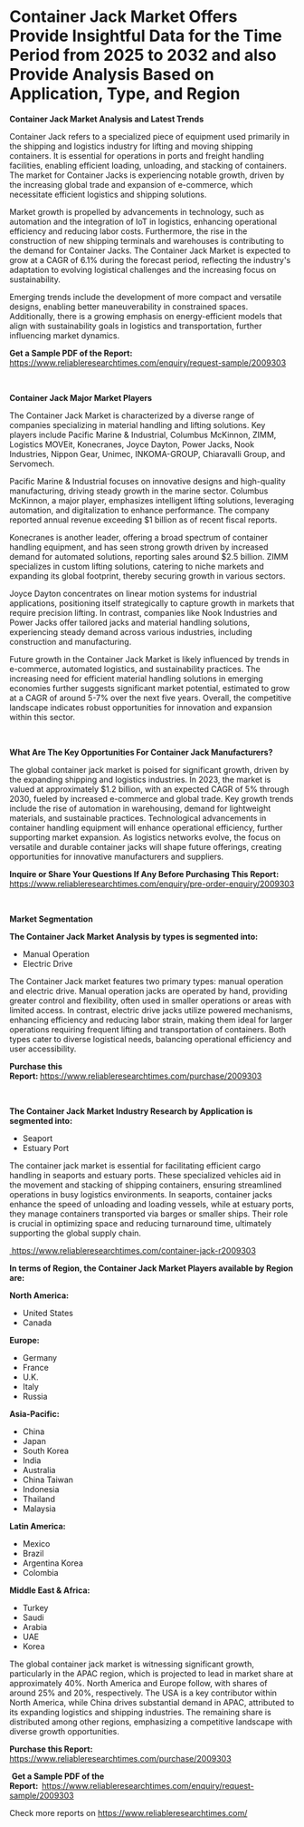 <p><h1>Container Jack Market Offers Provide Insightful Data for the Time Period from 2025 to 2032 and also Provide Analysis Based on Application, Type, and Region</h1></p><p><strong>Container Jack Market Analysis and Latest Trends</strong></p>
<p><p>Container Jack refers to a specialized piece of equipment used primarily in the shipping and logistics industry for lifting and moving shipping containers. It is essential for operations in ports and freight handling facilities, enabling efficient loading, unloading, and stacking of containers. The market for Container Jacks is experiencing notable growth, driven by the increasing global trade and expansion of e-commerce, which necessitate efficient logistics and shipping solutions.</p><p>Market growth is propelled by advancements in technology, such as automation and the integration of IoT in logistics, enhancing operational efficiency and reducing labor costs. Furthermore, the rise in the construction of new shipping terminals and warehouses is contributing to the demand for Container Jacks. The Container Jack Market is expected to grow at a CAGR of 6.1% during the forecast period, reflecting the industry's adaptation to evolving logistical challenges and the increasing focus on sustainability.</p><p>Emerging trends include the development of more compact and versatile designs, enabling better maneuverability in constrained spaces. Additionally, there is a growing emphasis on energy-efficient models that align with sustainability goals in logistics and transportation, further influencing market dynamics.</p></p>
<p><strong>Get a Sample PDF of the Report:&nbsp;</strong> <a href="https://www.reliableresearchtimes.com/enquiry/request-sample/2009303?utm_campaign=2479&utm_medium=2&utm_source=Github&utm_content=ia&utm_term=20022025&utm_id=container-jack">https://www.reliableresearchtimes.com/enquiry/request-sample/2009303</a></p>
<p>&nbsp;</p>
<p><strong>Container Jack Major Market Players</strong></p>
<p><p>The Container Jack Market is characterized by a diverse range of companies specializing in material handling and lifting solutions. Key players include Pacific Marine & Industrial, Columbus McKinnon, ZIMM, Logistics MOVEit, Konecranes, Joyce Dayton, Power Jacks, Nook Industries, Nippon Gear, Unimec, INKOMA-GROUP, Chiaravalli Group, and Servomech. </p><p>Pacific Marine & Industrial focuses on innovative designs and high-quality manufacturing, driving steady growth in the marine sector. Columbus McKinnon, a major player, emphasizes intelligent lifting solutions, leveraging automation, and digitalization to enhance performance. The company reported annual revenue exceeding $1 billion as of recent fiscal reports. </p><p>Konecranes is another leader, offering a broad spectrum of container handling equipment, and has seen strong growth driven by increased demand for automated solutions, reporting sales around $2.5 billion. ZIMM specializes in custom lifting solutions, catering to niche markets and expanding its global footprint, thereby securing growth in various sectors.</p><p>Joyce Dayton concentrates on linear motion systems for industrial applications, positioning itself strategically to capture growth in markets that require precision lifting. In contrast, companies like Nook Industries and Power Jacks offer tailored jacks and material handling solutions, experiencing steady demand across various industries, including construction and manufacturing.</p><p>Future growth in the Container Jack Market is likely influenced by trends in e-commerce, automated logistics, and sustainability practices. The increasing need for efficient material handling solutions in emerging economies further suggests significant market potential, estimated to grow at a CAGR of around 5-7% over the next five years. Overall, the competitive landscape indicates robust opportunities for innovation and expansion within this sector.</p></p>
<p>&nbsp;</p>
<p><strong>What Are The Key Opportunities For Container Jack Manufacturers?</strong></p>
<p><p>The global container jack market is poised for significant growth, driven by the expanding shipping and logistics industries. In 2023, the market is valued at approximately $1.2 billion, with an expected CAGR of 5% through 2030, fueled by increased e-commerce and global trade. Key growth trends include the rise of automation in warehousing, demand for lightweight materials, and sustainable practices. Technological advancements in container handling equipment will enhance operational efficiency, further supporting market expansion. As logistics networks evolve, the focus on versatile and durable container jacks will shape future offerings, creating opportunities for innovative manufacturers and suppliers.</p></p>
<p><strong>Inquire or Share Your Questions If Any Before Purchasing This Report:</strong> <a href="https://www.reliableresearchtimes.com/enquiry/pre-order-enquiry/2009303?utm_campaign=2479&utm_medium=2&utm_source=Github&utm_content=ia&utm_term=20022025&utm_id=container-jack">https://www.reliableresearchtimes.com/enquiry/pre-order-enquiry/2009303</a></p>
<p>&nbsp;</p>
<p><strong>Market Segmentation</strong></p>
<p><strong>The Container Jack Market Analysis by types is segmented into:</strong></p>
<p><ul><li>Manual Operation</li><li>Electric Drive</li></ul></p>
<p><p>The Container Jack market features two primary types: manual operation and electric drive. Manual operation jacks are operated by hand, providing greater control and flexibility, often used in smaller operations or areas with limited access. In contrast, electric drive jacks utilize powered mechanisms, enhancing efficiency and reducing labor strain, making them ideal for larger operations requiring frequent lifting and transportation of containers. Both types cater to diverse logistical needs, balancing operational efficiency and user accessibility.</p></p>
<p><strong>Purchase this Report:&nbsp;</strong><a href="https://www.reliableresearchtimes.com/purchase/2009303?utm_campaign=2479&utm_medium=2&utm_source=Github&utm_content=ia&utm_term=20022025&utm_id=container-jack">https://www.reliableresearchtimes.com/purchase/2009303</a></p>
<p>&nbsp;</p>
<p><strong>The Container Jack Market Industry Research by Application is segmented into:</strong></p>
<p><ul><li>Seaport</li><li>Estuary Port</li></ul></p>
<p><p>The container jack market is essential for facilitating efficient cargo handling in seaports and estuary ports. These specialized vehicles aid in the movement and stacking of shipping containers, ensuring streamlined operations in busy logistics environments. In seaports, container jacks enhance the speed of unloading and loading vessels, while at estuary ports, they manage containers transported via barges or smaller ships. Their role is crucial in optimizing space and reducing turnaround time, ultimately supporting the global supply chain.</p></p>
<p><a href="https://www.reliableresearchtimes.com/container-jack-r2009303?utm_campaign=2479&utm_medium=2&utm_source=Github&utm_content=ia&utm_term=20022025&utm_id=container-jack">&nbsp;https://www.reliableresearchtimes.com/container-jack-r2009303</a></p>
<p><strong>In terms of Region, the Container Jack Market Players available by Region are:</strong></p>
<p>
    <p> <strong> North America: </strong>
        <ul>
            <li>United States</li>
            <li>Canada</li>
        </ul>
        </p> 
    <p> <strong> Europe: </strong>
        <ul>
            <li>Germany</li>
            <li>France</li>
            <li>U.K.</li>
            <li>Italy</li>
            <li>Russia</li>
        </ul>
        </p> 
    <p> <strong> Asia-Pacific: </strong>
        <ul>
            <li>China</li>
            <li>Japan</li>
            <li>South Korea</li>
            <li>India</li>
            <li>Australia</li>
            <li>China Taiwan</li>
            <li>Indonesia</li>
            <li>Thailand</li>
            <li>Malaysia</li>
        </ul>
        </p> 
    <p> <strong> Latin America: </strong>
        <ul>
            <li>Mexico</li>
            <li>Brazil</li>
            <li>Argentina Korea</li>
            <li>Colombia</li>
        </ul>
        </p> 
    <p> <strong> Middle East & Africa: </strong>
        <ul>
            <li>Turkey</li>
            <li>Saudi</li>
            <li>Arabia</li>
            <li>UAE</li>
            <li>Korea</li>
        </ul>
    </p>
    </p>
<p><p>The global container jack market is witnessing significant growth, particularly in the APAC region, which is projected to lead in market share at approximately 40%. North America and Europe follow, with shares of around 25% and 20%, respectively. The USA is a key contributor within North America, while China drives substantial demand in APAC, attributed to its expanding logistics and shipping industries. The remaining share is distributed among other regions, emphasizing a competitive landscape with diverse growth opportunities.</p></p>
<p><strong>Purchase this Report: </strong><a href="https://www.reliableresearchtimes.com/purchase/2009303?utm_campaign=2479&utm_medium=2&utm_source=Github&utm_content=ia&utm_term=20022025&utm_id=container-jack">https://www.reliableresearchtimes.com/purchase/2009303</a></p>
<p>&nbsp;<strong>Get a Sample PDF of the Report:&nbsp;&nbsp;</strong><a href="https://www.reliableresearchtimes.com/enquiry/request-sample/2009303?utm_campaign=2479&utm_medium=2&utm_source=Github&utm_content=ia&utm_term=20022025&utm_id=container-jack">https://www.reliableresearchtimes.com/enquiry/request-sample/2009303</a></p>
<p><strong></strong></p>
<p>Check more reports on <a href="https://www.reliableresearchtimes.com/?utm_campaign=2479&utm_medium=2&utm_source=Github&utm_content=ia&utm_term=20022025&utm_id=container-jack">https://www.reliableresearchtimes.com/</a></p>